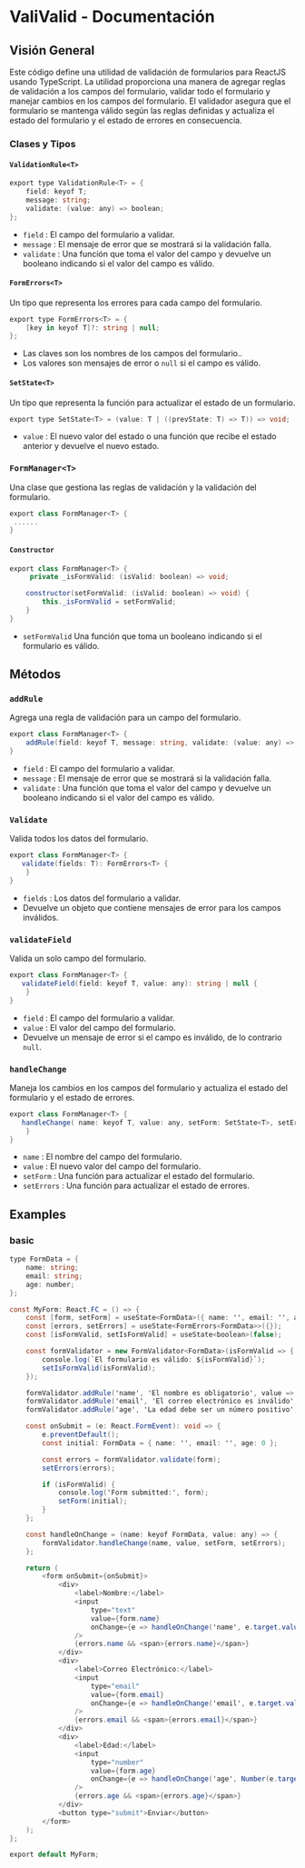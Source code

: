 # **ValiValid** - Documentación

## Visión General

Este código define una utilidad de validación de formularios para ReactJS usando TypeScript. La utilidad proporciona una manera de agregar reglas de validación a los campos del formulario, validar todo el formulario y manejar cambios en los campos del formulario. El validador asegura que el formulario se mantenga válido según las reglas definidas y actualiza el estado del formulario y el estado de errores en consecuencia.

### Clases y Tipos

#### `ValidationRule<T>`

```csharp
export type ValidationRule<T> = {
    field: keyof T;
    message: string;
    validate: (value: any) => boolean;
};
```

-  `field` : El campo del formulario a validar.
- `message` : El mensaje de error que se mostrará si la validación falla.
- `validate` : Una función que toma el valor del campo y devuelve un booleano indicando si el valor del campo es válido.

#### `FormErrors<T>`

Un tipo que representa los errores para cada campo del formulario.

```csharp
export type FormErrors<T> = {
    [key in keyof T]?: string | null;
};
```
- Las claves son los nombres de los campos del formulario..
- Los valores son mensajes de error o `null` si el campo es válido.

#### `SetState<T>`

Un tipo que representa la función para actualizar el estado de un formulario.

```csharp
export type SetState<T> = (value: T | ((prevState: T) => T)) => void;
```

- `value` : El nuevo valor del estado o una función que recibe el estado anterior y devuelve el nuevo estado.
  
### `FormManager<T>`

Una clase que gestiona las reglas de validación y la validación del formulario.

```csharp
export class FormManager<T> {
 ......
}
```

#### `Constructor`

```csharp
export class FormManager<T> {
     private _isFormValid: (isValid: boolean) => void;

    constructor(setFormValid: (isValid: boolean) => void) {
        this._isFormValid = setFormValid;
    }
}
```
- `setFormValid` Una función que toma un booleano indicando si el formulario es válido.


## Métodos

###  `addRule`

Agrega una regla de validación para un campo del formulario.

```csharp
export class FormManager<T> {
    addRule(field: keyof T, message: string, validate: (value: any) => boolean): void;
}
```
-  `field` : El campo del formulario a validar.
- `message` : El mensaje de error que se mostrará si la validación falla.
- `validate` : Una función que toma el valor del campo y devuelve un booleano indicando si el valor del campo es válido.

###  `Validate`

Valida todos los datos del formulario.

```csharp
export class FormManager<T> {
   validate(fields: T): FormErrors<T> {
    }
}
```
-  `fields` : Los datos del formulario a validar.
- Devuelve un objeto que contiene mensajes de error para los campos inválidos.

###  `validateField`

Valida un solo campo del formulario.

```csharp
export class FormManager<T> {
   validateField(field: keyof T, value: any): string | null {
    }
}
```
-  `field` : El campo del formulario a validar.
-  `value` : El valor del campo del formulario.
- Devuelve un mensaje de error si el campo es inválido, de lo contrario `null`.

###  `handleChange`

Maneja los cambios en los campos del formulario y actualiza el estado del formulario y el estado de errores.

```csharp
export class FormManager<T> {
   handleChange( name: keyof T, value: any, setForm: SetState<T>, setErrors: SetState<FormErrors<T>> ): void{
    }
}
```
-  `name` : El nombre del campo del formulario.
-  `value` : El nuevo valor del campo del formulario.
-  `setForm` : Una función para actualizar el estado del formulario.
-  `setErrors` : Una función para actualizar el estado de errores.

## Examples 

### basic

```csharp
type FormData = {
    name: string;
    email: string;
    age: number;
};

const MyForm: React.FC = () => {
    const [form, setForm] = useState<FormData>({ name: '', email: '', age: 0 });
    const [errors, setErrors] = useState<FormErrors<FormData>>({});
    const [isFormValid, setIsFormValid] = useState<boolean>(false);

    const formValidator = new FormValidator<FormData>(isFormValid => {
        console.log(`El formulario es válido: ${isFormValid}`);
        setIsFormValid(isFormValid);
    });

    formValidator.addRule('name', 'El nombre es obligatorio', value => !!value);
    formValidator.addRule('email', 'El correo electrónico es inválido', value => /^[^\s@]+@[^\s@]+\.[^\s@]+$/.test(value));
    formValidator.addRule('age', 'La edad debe ser un número positivo', value => value > 0);

    const onSubmit = (e: React.FormEvent): void => {
        e.preventDefault();
        const initial: FormData = { name: '', email: '', age: 0 };

        const errors = formValidator.validate(form);
        setErrors(errors);

        if (isFormValid) {
            console.log('Form submitted:', form);
            setForm(initial);
        }
    };

    const handleOnChange = (name: keyof FormData, value: any) => {
        formValidator.handleChange(name, value, setForm, setErrors);
    };

    return (
        <form onSubmit={onSubmit}>
            <div>
                <label>Nombre:</label>
                <input
                    type="text"
                    value={form.name}
                    onChange={e => handleOnChange('name', e.target.value)}
                />
                {errors.name && <span>{errors.name}</span>}
            </div>
            <div>
                <label>Correo Electrónico:</label>
                <input
                    type="email"
                    value={form.email}
                    onChange={e => handleOnChange('email', e.target.value)}
                />
                {errors.email && <span>{errors.email}</span>}
            </div>
            <div>
                <label>Edad:</label>
                <input
                    type="number"
                    value={form.age}
                    onChange={e => handleOnChange('age', Number(e.target.value))}
                />
                {errors.age && <span>{errors.age}</span>}
            </div>
            <button type="submit">Enviar</button>
        </form>
    );
};

export default MyForm;

```

